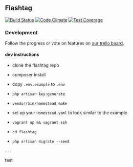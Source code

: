 ## Flashtag
 [![Build Status](https://travis-ci.org/flashtag/flashtag.svg?branch=master)](https://travis-ci.org/flashtag/flashtag)
 [![Code Climate](https://codeclimate.com/github/flashtag/flashtag/badges/gpa.svg)](https://codeclimate.com/github/flashtag/flashtag)
 [![Test Coverage](https://codeclimate.com/github/flashtag/flashtag/badges/coverage.svg)](https://codeclimate.com/github/flashtag/flashtag/coverage)

### Development

Follow the progress or vote on features on [our trello board](https://trello.com/b/KWzDShYs/flashtag).

#### dev instructions

 - clone the flashtag repo
 
 - composer install
 
 - copy `.env.example` to `.env`
 
 - `php artisan key:generate`

 - `vendor/bin/homestead make`

 - set up your `Homestead.yaml` to look similar to the example.

 - `vagrant up && vagrant ssh`
 
 - `cd flashtag`

 - `php artisan migrate --seed`

 . . .
 
test
